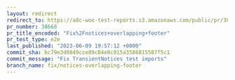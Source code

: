 ```yaml
---
layout: redirect
redirect_to: https://a8c-woo-test-reports.s3.amazonaws.com/public/pr/38668/e2e/index.html
pr_number: 38668
pr_title_encoded: "Fix%2Fnotices+overlapping+footer"
pr_test_type: e2e
last_published: "2023-06-09 19:57:12 +0000"
commit_sha: bc79e3d0849cce09c04e8c015a3586815587f5c1
commit_message: "Fix TransientNotices test imports"
branch_name: fix/notices-overlapping-footer
---
```


